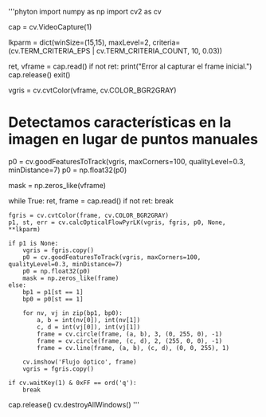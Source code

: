 '''phyton
import numpy as np
import cv2 as cv

cap = cv.VideoCapture(1)  

lkparm = dict(winSize=(15,15), maxLevel=2,
              criteria=(cv.TERM_CRITERIA_EPS | cv.TERM_CRITERIA_COUNT, 10, 0.03))

ret, vframe = cap.read()
if not ret:
    print("Error al capturar el frame inicial.")
    cap.release()
    exit()

vgris = cv.cvtColor(vframe, cv.COLOR_BGR2GRAY)

# Detectamos características en la imagen en lugar de puntos manuales
p0 = cv.goodFeaturesToTrack(vgris, maxCorners=100, qualityLevel=0.3, minDistance=7)
p0 = np.float32(p0)

mask = np.zeros_like(vframe)

while True:
    ret, frame = cap.read()
    if not ret:
        break

    fgris = cv.cvtColor(frame, cv.COLOR_BGR2GRAY)
    p1, st, err = cv.calcOpticalFlowPyrLK(vgris, fgris, p0, None, **lkparm)

    if p1 is None:
        vgris = fgris.copy()
        p0 = cv.goodFeaturesToTrack(vgris, maxCorners=100, qualityLevel=0.3, minDistance=7)
        p0 = np.float32(p0)
        mask = np.zeros_like(frame)
    else:
        bp1 = p1[st == 1]
        bp0 = p0[st == 1]

        for nv, vj in zip(bp1, bp0):
            a, b = int(nv[0]), int(nv[1])
            c, d = int(vj[0]), int(vj[1])
            frame = cv.circle(frame, (a, b), 3, (0, 255, 0), -1)
            frame = cv.circle(frame, (c, d), 2, (255, 0, 0), -1)
            frame = cv.line(frame, (a, b), (c, d), (0, 0, 255), 1)

        cv.imshow('Flujo óptico', frame)
        vgris = fgris.copy()
        
    if cv.waitKey(1) & 0xFF == ord('q'):
        break

cap.release()
cv.destroyAllWindows()
'''